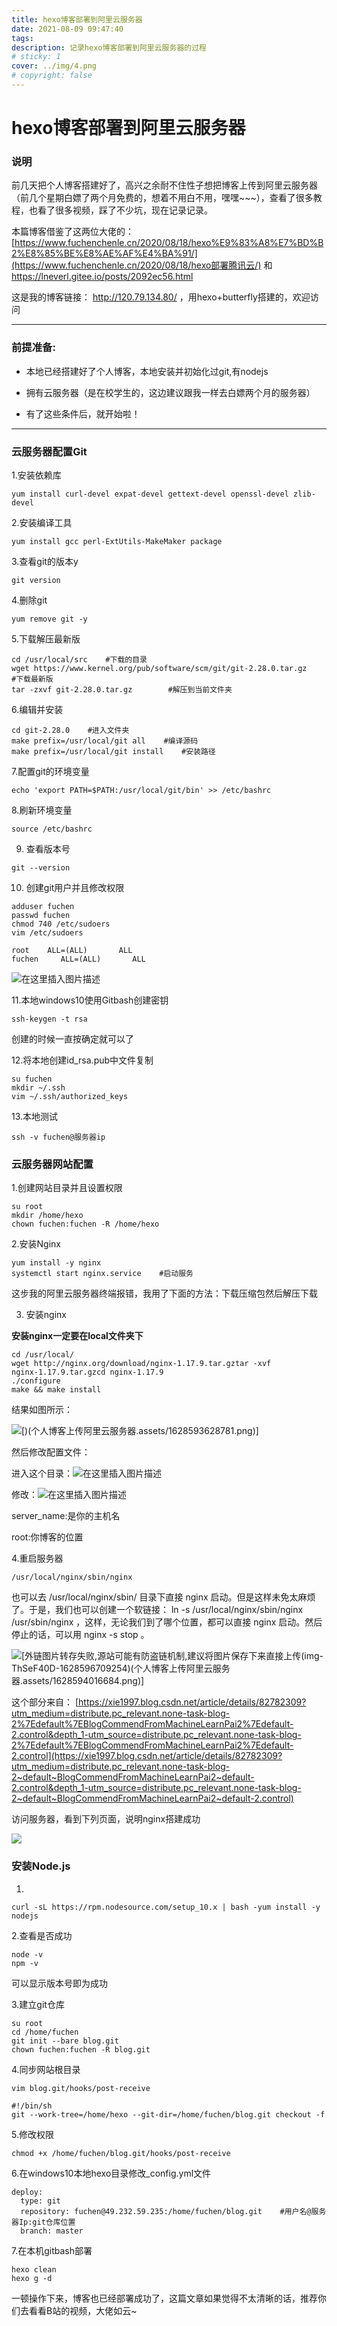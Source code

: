 ```yaml
---
title: hexo博客部署到阿里云服务器
date: 2021-08-09 09:47:40
tags:
description: 记录hexo博客部署到阿里云服务器的过程
# sticky: 1
cover: ../img/4.png
# copyright: false
---
```


# hexo博客部署到阿里云服务器

### 说明

前几天把个人博客搭建好了，高兴之余耐不住性子想把博客上传到阿里云服务器（前几个星期白嫖了两个月免费的，想着不用白不用，嘿嘿~~~），查看了很多教程，也看了很多视频，踩了不少坑，现在记录记录。

本篇博客借鉴了这两位大佬的： [https://www.fuchenchenle.cn/2020/08/18/hexo%E9%83%A8%E7%BD%B2%E8%85%BE%E8%AE%AF%E4%BA%91/](https://www.fuchenchenle.cn/2020/08/18/hexo部署腾讯云/) 和 https://lneverl.gitee.io/posts/2092ec56.html 

这是我的博客链接： http://120.79.134.80/  ，用hexo+butterfly搭建的，欢迎访问

---

### 前提准备:

- 本地已经搭建好了个人博客，本地安装并初始化过git,有nodejs
- 拥有云服务器（是在校学生的，这边建议跟我一样去白嫖两个月的服务器）

- 有了这些条件后，就开始啦！

---

### 云服务器配置Git

1.安装依赖库

```
yum install curl-devel expat-devel gettext-devel openssl-devel zlib-devel 
```

2.安装编译工具

```
yum install gcc perl-ExtUtils-MakeMaker package
```

3.查看git的版本y

```
git version
```

4.删除git

```
yum remove git -y
```

5.下载解压最新版

```
cd /usr/local/src    #下载的目录
wget https://www.kernel.org/pub/software/scm/git/git-2.28.0.tar.gz    #下载最新版
tar -zxvf git-2.28.0.tar.gz        #解压到当前文件夹
```

6.编辑并安装

```
cd git-2.28.0    #进入文件夹
make prefix=/usr/local/git all    #编译源码
make prefix=/usr/local/git install    #安装路径
```

7.配置git的环境变量

```
echo 'export PATH=$PATH:/usr/local/git/bin' >> /etc/bashrc
```

8.刷新环境变量

```
source /etc/bashrc
```

9. 查看版本号

```
git --version
```

10. 创建git用户并且修改权限

```
adduser fuchen
passwd fuchen
chmod 740 /etc/sudoers
vim /etc/sudoers

root    ALL=(ALL)       ALL
fuchen     ALL=(ALL)       ALL
```

![在这里插入图片描述](https://img-blog.csdnimg.cn/f15c88f37baf47c8adca89a906f55c6b.png)


11.本地windows10使用Gitbash创建密钥

```
ssh-keygen -t rsa
```

创建的时候一直按确定就可以了



12.将本地创建id_rsa.pub中文件复制

```
su fuchen
mkdir ~/.ssh
vim ~/.ssh/authorized_keys
```

13.本地测试

```
ssh -v fuchen@服务器ip
```

### 云服务器网站配置

1.创建网站目录并且设置权限

```
su root
mkdir /home/hexo
chown fuchen:fuchen -R /home/hexo
```

2.安装Nginx

```
yum install -y nginx
systemctl start nginx.service    #启动服务
```

这步我的阿里云服务器终端报错，我用了下面的方法：下载压缩包然后解压下载

3. 安装nginx

**安装nginx一定要在local文件夹下**

```
cd /usr/local/
wget http://nginx.org/download/nginx-1.17.9.tar.gztar -xvf
nginx-1.17.9.tar.gzcd nginx-1.17.9
./configure
make && make install
```

结果如图所示：

![\[)(个人博客上传阿里云服务器.assets/1628593628781.png)\]](https://img-blog.csdnimg.cn/9e722ac95c5c481184431ce8ebc90789.png?x-oss-process=image/watermark,type_ZmFuZ3poZW5naGVpdGk,shadow_10,text_aHR0cHM6Ly9ibG9nLmNzZG4ubmV0L3FxXzQ1NjY2MjQ4,size_16,color_FFFFFF,t_70)


然后修改配置文件：

进入这个目录：![在这里插入图片描述](https://img-blog.csdnimg.cn/9e3f07e9b44249c7a651c23982d01f0e.png?x-oss-process=image/watermark,type_ZmFuZ3poZW5naGVpdGk,shadow_10,text_aHR0cHM6Ly9ibG9nLmNzZG4ubmV0L3FxXzQ1NjY2MjQ4,size_16,color_FFFFFF,t_70)


修改：![在这里插入图片描述](https://img-blog.csdnimg.cn/1ab9959775de40dc9f9ef26662323802.png?x-oss-process=image/watermark,type_ZmFuZ3poZW5naGVpdGk,shadow_10,text_aHR0cHM6Ly9ibG9nLmNzZG4ubmV0L3FxXzQ1NjY2MjQ4,size_16,color_FFFFFF,t_70)

server_name:是你的主机名

root:你博客的位置

4.重启服务器

```
/usr/local/nginx/sbin/nginx
```

也可以去 /usr/local/nginx/sbin/   目录下直接 nginx 启动。但是这样未免太麻烦了。于是，我们也可以创建一个软链接： ln  -s    /usr/local/nginx/sbin/nginx     /usr/sbin/nginx       ，这样，无论我们到了哪个位置，都可以直接 nginx 启动。然后停止的话，可以用   nginx  -s  stop 。

![\[外链图片转存失败,源站可能有防盗链机制,建议将图片保存下来直接上传(img-ThSeF40D-1628596709254)(个人博客上传阿里云服务器.assets/1628594016684.png)\]](https://img-blog.csdnimg.cn/8acc81a4285c45db9e7797dc11734bf2.png)


这个部分来自： [https://xie1997.blog.csdn.net/article/details/82782309?utm_medium=distribute.pc_relevant.none-task-blog-2%7Edefault%7EBlogCommendFromMachineLearnPai2%7Edefault-2.control&depth_1-utm_source=distribute.pc_relevant.none-task-blog-2%7Edefault%7EBlogCommendFromMachineLearnPai2%7Edefault-2.control](https://xie1997.blog.csdn.net/article/details/82782309?utm_medium=distribute.pc_relevant.none-task-blog-2~default~BlogCommendFromMachineLearnPai2~default-2.control&depth_1-utm_source=distribute.pc_relevant.none-task-blog-2~default~BlogCommendFromMachineLearnPai2~default-2.control) 

访问服务器，看到下列页面，说明nginx搭建成功

![](https://img-blog.csdnimg.cn/43a4dd4f610e4356a42d7dc95ec21789.png)


### 安装Node.js

1.

```
curl -sL https://rpm.nodesource.com/setup_10.x | bash -yum install -y nodejs
```

2.查看是否成功

```
node -v
npm -v
```

可以显示版本号即为成功

3.建立git仓库

```
su root
cd /home/fuchen
git init --bare blog.git
chown fuchen:fuchen -R blog.git
```

4.同步网站根目录

```
vim blog.git/hooks/post-receive

#!/bin/sh
git --work-tree=/home/hexo --git-dir=/home/fuchen/blog.git checkout -f
```

5.修改权限

```
chmod +x /home/fuchen/blog.git/hooks/post-receive
```

6.在windows10本地hexo目录修改_config.yml文件

```
deploy:
  type: git
  repository: fuchen@49.232.59.235:/home/fuchen/blog.git    #用户名@服务器Ip:git仓库位置
  branch: master
```



7.在本机gitbash部署

```
hexo clean
hexo g -d
```



一顿操作下来，博客也已经部署成功了，这篇文章如果觉得不太清晰的话，推荐你们去看看B站的视频，大佬如云~


